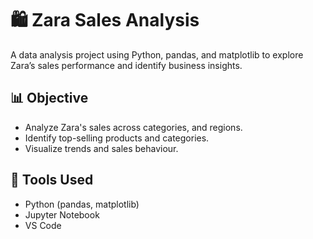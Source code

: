 # 🛍️ Zara Sales Analysis

A data analysis project using Python, pandas, and matplotlib to explore Zara’s sales performance and identify business insights.

## 📊 Objective

- Analyze Zara's sales across categories, and regions.
- Identify top-selling products and categories.
- Visualize trends and sales behaviour.

## 🧰 Tools Used

- Python (pandas, matplotlib)
- Jupyter Notebook
- VS Code

